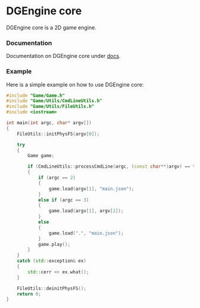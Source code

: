 # DGEngine core

DGEngine core is a 2D game engine.

### Documentation

Documentation on DGEngine core under [docs](docs/readme.md).

### Example

Here is a simple example on how to use DGEngine core:

```cpp
#include "Game/Game.h"
#include "Game/Utils/CmdLineUtils.h"
#include "Game/Utils/FileUtils.h"
#include <iostream>

int main(int argc, char* argv[])
{
	FileUtils::initPhysFS(argv[0]);

	try
	{
		Game game;

		if (CmdLineUtils::processCmdLine(argc, (const char**)argv) == false)
		{
			if (argc == 2)
			{
				game.load(argv[1], "main.json");
			}
			else if (argc == 3)
			{
				game.load(argv[1], argv[2]);
			}
			else
			{
				game.load(".", "main.json");
			}
			game.play();
		}
	}
	catch (std::exception& ex)
	{
		std::cerr << ex.what();
	}

	FileUtils::deinitPhysFS();
	return 0;
}
```
